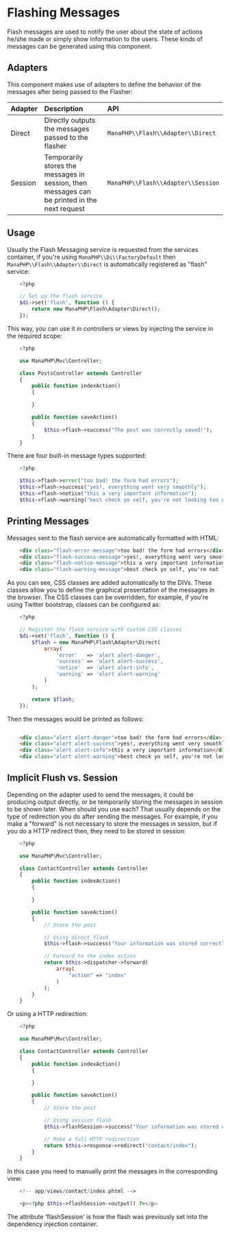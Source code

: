 # Flashing Messages
Flash messages are used to notify the user about the state of actions he/she made or simply show information to the users.
These kinds of messages can be generated using this component.

## Adapters
This component makes use of adapters to define the behavior of the messages after being passed to the Flasher:

| Adapter | Description                                                                                   | API                                    |
|:--------|:----------------------------------------------------------------------------------------------|:---------------------------------------|
| Direct  | Directly outputs the messages passed to the flasher                                           | `ManaPHP\\Flash\\Adapter\\Direct`      |
| Session | Temporarily stores the messages in session, then messages can be printed in the next request  | `ManaPHP\\Flash\\Adapter\\Session`     |

## Usage
Usually the Flash Messaging service is requested from the services container,
if you're using `ManaPHP\\Di\\FactoryDefault` then `ManaPHP\\Flash\\Adapter\\Direct` is automatically registered as "flash" service:

```php
    <?php

    // Set up the flash service
    $di->set('flash', function () {
        return new ManaPHP\Flash\Adapter\Direct();
    });
```

This way, you can use it in controllers or views by injecting the service in the required scope:

```php
    <?php

    use ManaPHP\Mvc\Controller;

    class PostsController extends Controller
    {
        public function indexAction()
        {

        }

        public function saveAction()
        {
            $this->flash->success("The post was correctly saved!");
        }
    }
```

There are four built-in message types supported:

```php
    <?php

    $this->flash->error("too bad! the form had errors");
    $this->flash->success("yes!, everything went very smoothly");
    $this->flash->notice("this a very important information");
    $this->flash->warning("best check yo self, you're not looking too good.");
```
## Printing Messages

Messages sent to the flash service are automatically formatted with HTML:

```html
    <div class="flash-error-message">too bad! the form had errors</div>
    <div class="flash-success-message">yes!, everything went very smoothly</div>
    <div class="flash-notice-message">this a very important information</div>
    <div class="flash-warning-message">best check yo self, you're not looking too good.</div>
```
As you can see, CSS classes are added automatically to the DIVs. These classes allow you to define the graphical presentation
of the messages in the browser. The CSS classes can be overridden, for example, if you're using Twitter bootstrap, classes can be configured as:

```php
    <?php

    // Register the flash service with custom CSS classes
    $di->set('flash', function () {
        $flash = new ManaPHP\Flash\Adapter\Direct(
            array(
                'error'   => 'alert alert-danger',
                'success' => 'alert alert-success',
                'notice'  => 'alert alert-info',
                'warning' => 'alert alert-warning'
            )
        );

        return $flash;
    });
```

Then the messages would be printed as follows:

```html

    <div class="alert alert-danger">too bad! the form had errors</div>
    <div class="alert alert-success">yes!, everything went very smoothly</div>
    <div class="alert alert-info">this a very important information</div>
    <div class="alert alert-warning">best check yo self, you're not looking too good.</div>
```
## Implicit Flush vs. Session
Depending on the adapter used to send the messages, it could be producing output directly, or be temporarily storing the messages in session to be shown later.
When should you use each? That usually depends on the type of redirection you do after sending the messages. For example,
if you make a "forward" is not necessary to store the messages in session, but if you do a HTTP redirect then, they need to be stored in session:

```php
    <?php

    use ManaPHP\Mvc\Controller;

    class ContactController extends Controller
    {
        public function indexAction()
        {

        }

        public function saveAction()
        {
            // Store the post

            // Using direct flash
            $this->flash->success("Your information was stored correctly!");

            // Forward to the index action
            return $this->dispatcher->forward(
                array(
                    "action" => "index"
                )
            );
        }
    }
```

Or using a HTTP redirection:

```php
    <?php

    use ManaPHP\Mvc\Controller;

    class ContactController extends Controller
    {
        public function indexAction()
        {

        }

        public function saveAction()
        {
            // Store the post

            // Using session flash
            $this->flashSession->success("Your information was stored correctly!");

            // Make a full HTTP redirection
            return $this->response->redirect("contact/index");
        }
    }
```
In this case you need to manually print the messages in the corresponding view:

```php
    <!-- app/views/contact/index.phtml -->

    <p><?php $this->flashSession->output() ?></p>
```
The attribute 'flashSession' is how the flash was previously set into the dependency injection container.